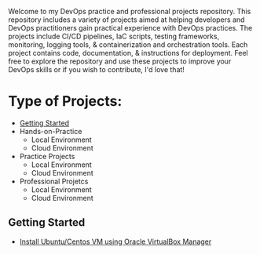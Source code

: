 Welcome to my DevOps practice and professional projects repository. This repository includes a variety of projects aimed at helping developers and DevOps practitioners gain practical experience with DevOps practices. The projects include CI/CD pipelines, IaC scripts, testing frameworks, monitoring, logging tools, & containerization and orchestration tools. Each project contains code, documentation, & instructions for deployment. Feel free to explore the repository and use these projects to improve your DevOps skills or if you wish to contribute, I'd love that!

# Type of Projects:

  - [Getting Started](#getting-started)
  - Hands-on-Practice
    - Local Environment
    - Cloud Environment
  - Practice Projects
    - Local Environment
    - Cloud Environment
  - Professional Projetcs
    - Local Environment
    - Cloud Environment

## Getting Started
  - [Install Ubuntu/Centos VM using Oracle VirtualBox Manager](https://medium.com/@mouaazfarrukh99/install-ubuntu-centos-vm-using-oracle-virtualbox-manager-3abd3d377d2b)
